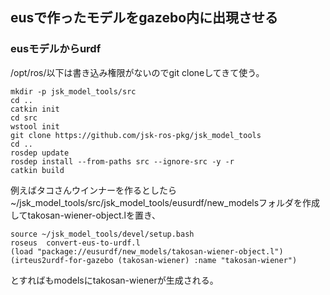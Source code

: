 ## eusで作ったモデルをgazebo内に出現させる<br>
### eusモデルからurdf<br>
/opt/ros/以下は書き込み権限がないのでgit cloneしてきて使う。<br>
```
mkdir -p jsk_model_tools/src
cd ..
catkin init
cd src
wstool init
git clone https://github.com/jsk-ros-pkg/jsk_model_tools
cd ..
rosdep update
rosdep install --from-paths src --ignore-src -y -r
catkin build
```
例えばタコさんウインナーを作るとしたら
~/jsk_model_tools/src/jsk_model_tools/eusurdf/new_modelsフォルダを作成してtakosan-wiener-object.lを置き、<br>
```
source ~/jsk_model_tools/devel/setup.bash 
roseus  convert-eus-to-urdf.l
(load "package://eusurdf/new_models/takosan-wiener-object.l")
(irteus2urdf-for-gazebo (takosan-wiener) :name "takosan-wiener")
```
とすればもmodelsにtakosan-wienerが生成される。<br>

